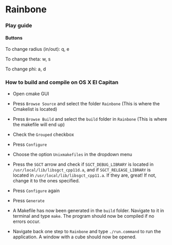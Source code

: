 # Rainbone

### Play guide

#### Buttons

To change radius (in/out): q, e

To change theta: w, s

To change phi: a, d

### How to build and compile on OS X El Capitan

* Open cmake GUI

* Press `Browse Source` and select the folder `Rainbone` (This is where the Cmakelist is located)

* Press `Browse Build` and select the `build` folder in `Rainbone` (This is where the makefile will end up)

* Check the ``Grouped`` checkbox

* Press ``Configure``

* Choose the option ``Unixmakefiles`` in the dropdown menu

* Press the ``SGCT`` arrow and check if ``SGCT_DEBUG_LIBRARY`` is located in ``/usr/local/lib/libsgct_cpp11d.a``, and if ``SGCT_RELEASE_LIBRARY`` is located in ``/usr/local/lib/libsgct_cpp11.a``.  If they are, great! If not, change it to the ones specified.

* Press ``Configure`` again

* Press ``Generate``

* A Makefile has now been generated in the ``build`` folder. Navigate to it in terminal and type ``make``. The program should now be compiled if no errors occur.

* Navigate back one step to ``Rainbone`` and type ``./run.command`` to run the application. A window with a cube should now be opened.
